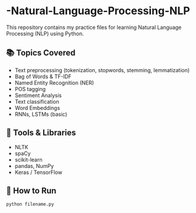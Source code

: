 # -Natural-Language-Processing-NLP

This repository contains my practice files for learning Natural Language Processing (NLP) using Python.

## 📚 Topics Covered

- Text preprocessing (tokenization, stopwords, stemming, lemmatization)
- Bag of Words & TF-IDF
- Named Entity Recognition (NER)
- POS tagging
- Sentiment Analysis
- Text classification
- Word Embeddings
- RNNs, LSTMs (basic)

  
## 🔧 Tools & Libraries

- NLTK
- spaCy
- scikit-learn
- pandas, NumPy
- Keras / TensorFlow

## 🚀 How to Run

```bash
python filename.py
